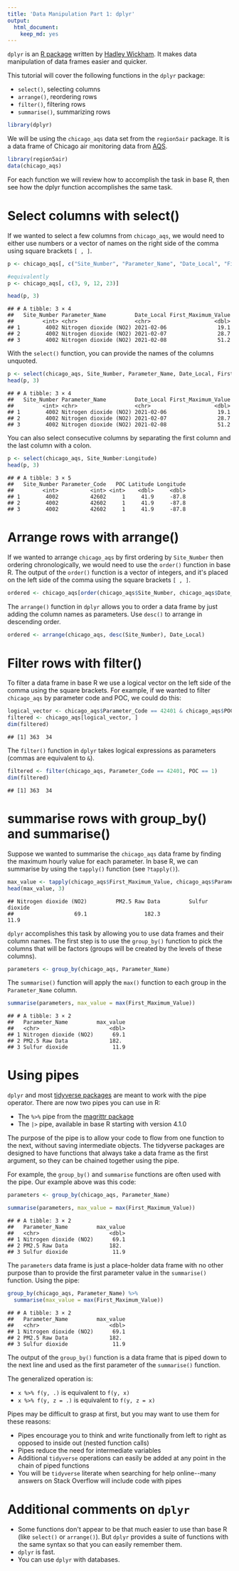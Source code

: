 ```yaml
---
title: 'Data Manipulation Part 1: dplyr'
output: 
  html_document: 
    keep_md: yes
---
```


`dplyr` is an [R package](https://cran.r-project.org/web/packages/dplyr/index.html) written
by [Hadley Wickham](http://had.co.nz/). It makes data manipulation of data frames easier and quicker.

This tutorial will cover the following functions in the `dplyr` package:

- `select()`, selecting columns
- `arrange()`, reordering rows
- `filter()`, filtering rows
- `summarise()`, summarizing rows


```r
library(dplyr)
```

We will be using the `chicago_aqs` data set from the `region5air` package. It is
a data frame of Chicago air monitoring data from [AQS](https://aqs.epa.gov/aqsweb/airdata/download_files.html).


```r
library(region5air)
data(chicago_aqs)
```

For each function we will review how to accomplish the task in base R, then see
how the dplyr function accomplishes the same task.

# Select columns with select() 

If we wanted to select a few columns from `chicago_aqs`, we would need to either
use numbers or a vector of names on the right side of the comma using square brackets
`[ , ]`.



```r
p <- chicago_aqs[, c("Site_Number", "Parameter_Name", "Date_Local", "First_Maximum_Value")]

#equivalently
p <- chicago_aqs[, c(3, 9, 12, 23)]

head(p, 3)
```

```
## # A tibble: 3 × 4
##   Site_Number Parameter_Name         Date_Local First_Maximum_Value
##         <int> <chr>                  <chr>                    <dbl>
## 1        4002 Nitrogen dioxide (NO2) 2021-02-06                19.1
## 2        4002 Nitrogen dioxide (NO2) 2021-02-07                28.7
## 3        4002 Nitrogen dioxide (NO2) 2021-02-08                51.2
```

With the `select()` function, you can provide the names of the columns unquoted.



```r
p <- select(chicago_aqs, Site_Number, Parameter_Name, Date_Local, First_Maximum_Value)
head(p, 3)
```

```
## # A tibble: 3 × 4
##   Site_Number Parameter_Name         Date_Local First_Maximum_Value
##         <int> <chr>                  <chr>                    <dbl>
## 1        4002 Nitrogen dioxide (NO2) 2021-02-06                19.1
## 2        4002 Nitrogen dioxide (NO2) 2021-02-07                28.7
## 3        4002 Nitrogen dioxide (NO2) 2021-02-08                51.2
```

You can also select consecutive columns by separating the first column and the 
last column with a colon.


```r
p <- select(chicago_aqs, Site_Number:Longitude)
head(p, 3)
```

```
## # A tibble: 3 × 5
##   Site_Number Parameter_Code   POC Latitude Longitude
##         <int>          <int> <int>    <dbl>     <dbl>
## 1        4002          42602     1     41.9     -87.8
## 2        4002          42602     1     41.9     -87.8
## 3        4002          42602     1     41.9     -87.8
```

# Arrange rows with arrange()

If we wanted to arrange `chicago_aqs` by first ordering by `Site_Number` then 
ordering chronologically, we would need to use the `order()` function in 
base R. The output of the `order()` function is a vector of integers, and it's
placed on the left side of the comma using the square brackets `[ , ]`.


```r
ordered <- chicago_aqs[order(chicago_aqs$Site_Number, chicago_aqs$Date_Local), ]
```

The `arrange()` function in `dplyr` allows you to order a data frame by just 
adding the column names as parameters. Use `desc()` to arrange in descending order.


```r
ordered <- arrange(chicago_aqs, desc(Site_Number), Date_Local)
```

# Filter rows with filter()

To filter a data frame in base R we use a logical vector on the left side of the 
comma using the square brackets. For example, if we wanted to filter `chicago_aqs`
by parameter code and POC, we could do this:


```r
logical_vector <- chicago_aqs$Parameter_Code == 42401 & chicago_aqs$POC == 1
filtered <- chicago_aqs[logical_vector, ]
dim(filtered)
```

```
## [1] 363  34
```

The `filter()` function in `dplyr` takes logical expressions as parameters (commas
are equivalent to `&`).


```r
filtered <- filter(chicago_aqs, Parameter_Code == 42401, POC == 1)
dim(filtered)
```

```
## [1] 363  34
```

# summarise rows with group_by() and summarise()

Suppose we wanted to summarise the `chicago_aqs` data frame by finding the maximum
hourly value for each parameter. In base R, we can summarise by using the `tapply()`
function (see `?tapply()`). 



```r
max_value <- tapply(chicago_aqs$First_Maximum_Value, chicago_aqs$Parameter_Name, max)
head(max_value, 3)
```

```
## Nitrogen dioxide (NO2)         PM2.5 Raw Data         Sulfur dioxide 
##                   69.1                  182.3                   11.9
```


`dplyr` accomplishes this task by allowing you to use data frames and their column
names. The first step is to use the `group_by()` function to pick the columns that
will be factors (groups will be created by the levels of these columns).


```r
parameters <- group_by(chicago_aqs, Parameter_Name)
```

The `summarise()` function will apply the `max()` function to each group in the 
`Parameter_Name` column.


```r
summarise(parameters, max_value = max(First_Maximum_Value))
```

```
## # A tibble: 3 × 2
##   Parameter_Name         max_value
##   <chr>                      <dbl>
## 1 Nitrogen dioxide (NO2)      69.1
## 2 PM2.5 Raw Data             182. 
## 3 Sulfur dioxide              11.9
```


# Using pipes 

`dplyr` and most [tidyverse packages](https://www.tidyverse.org/packages/) are
meant to work with the pipe operator. There are now two pipes you can use in R:

- The `%>%` pipe from the [magrittr package](https://magrittr.tidyverse.org/)
- The `|>` pipe, available in base R starting with version 4.1.0

The purpose of the pipe is to allow your code to flow from one function to the 
next, without saving intermediate objects. The tidyverse packages are designed
to have functions that always take a data frame as the first argument, so they
can be chained together using the pipe.

For example, the `group_by()` and `summarise` functions are often used with the 
pipe. Our example above was this code:


```r
parameters <- group_by(chicago_aqs, Parameter_Name)

summarise(parameters, max_value = max(First_Maximum_Value))
```

```
## # A tibble: 3 × 2
##   Parameter_Name         max_value
##   <chr>                      <dbl>
## 1 Nitrogen dioxide (NO2)      69.1
## 2 PM2.5 Raw Data             182. 
## 3 Sulfur dioxide              11.9
```

The `parameters` data frame is just a place-holder data frame with no other 
purpose than to provide the first parameter value in the `summarise()`
function. Using the pipe:


```r
group_by(chicago_aqs, Parameter_Name) %>%
  summarise(max_value = max(First_Maximum_Value))
```

```
## # A tibble: 3 × 2
##   Parameter_Name         max_value
##   <chr>                      <dbl>
## 1 Nitrogen dioxide (NO2)      69.1
## 2 PM2.5 Raw Data             182. 
## 3 Sulfur dioxide              11.9
```

The output of the `group_by()` function is a data frame that is piped down to the 
next line and used as the first parameter of the `summarise()` function.

The generalized operation is:

- `x %>% f(y, .)` is equivalent to `f(y, x)`
- `x %>% f(y, z = .)` is equivalent to `f(y, z = x)`

Pipes may be difficult to grasp at first, but you may want to use them for these 
reasons:

- Pipes encourage you to think and write functionally from left to right as 
  opposed to inside out (nested function calls)
- Pipes reduce the need for intermediate variables
- Additional `tidyverse` operations can easily be added at any point in the chain
  of piped functions
- You will be `tidyverse` literate when searching for help online--many 
  answers on Stack Overflow will include code with pipes


# Additional comments on `dplyr` 

- Some functions don't appear to be that much easier to use than base R (like
  `select()` or `arrange()`). But `dplyr` provides a suite of functions with the 
  same syntax so that you can easily remember them. 
- `dplyr` is fast.
- You can use `dplyr` with databases.

